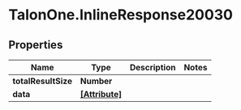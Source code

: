 # TalonOne.InlineResponse20030

## Properties

Name | Type | Description | Notes
------------ | ------------- | ------------- | -------------
**totalResultSize** | **Number** |  | 
**data** | [**[Attribute]**](Attribute.md) |  | 


